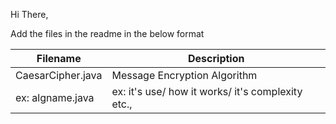Hi There,

Add the files in the readme in the below format

| Filename      | Description |
| ----------- | ----------- |
| CaesarCipher.java     |Message Encryption Algorithm|
| ex: algname.java      | ex: it's use/ how it works/ it's complexity etc.,  |

